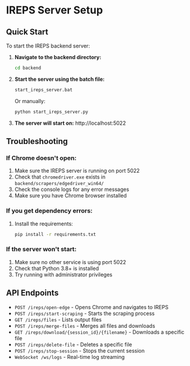 # IREPS Server Setup

## Quick Start

To start the IREPS backend server:

1. **Navigate to the backend directory:**
   ```bash
   cd backend
   ```

2. **Start the server using the batch file:**
   ```bash
   start_ireps_server.bat
   ```
   
   Or manually:
   ```bash
   python start_ireps_server.py
   ```

3. **The server will start on:** http://localhost:5022

## Troubleshooting

### If Chrome doesn't open:
1. Make sure the IREPS server is running on port 5022
2. Check that `chromedriver.exe` exists in `backend/scrapers/edgedriver_win64/`
3. Check the console logs for any error messages
4. Make sure you have Chrome browser installed

### If you get dependency errors:
1. Install the requirements:
   ```bash
   pip install -r requirements.txt
   ```

### If the server won't start:
1. Make sure no other service is using port 5022
2. Check that Python 3.8+ is installed
3. Try running with administrator privileges

## API Endpoints

- `POST /ireps/open-edge` - Opens Chrome and navigates to IREPS
- `POST /ireps/start-scraping` - Starts the scraping process
- `GET /ireps/files` - Lists output files
- `POST /ireps/merge-files` - Merges all files and downloads
- `GET /ireps/download/{session_id}/{filename}` - Downloads a specific file
- `POST /ireps/delete-file` - Deletes a specific file
- `POST /ireps/stop-session` - Stops the current session
- `WebSocket /ws/logs` - Real-time log streaming 